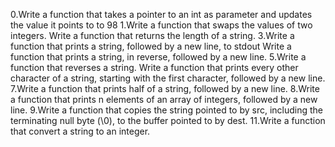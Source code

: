 0.Write a function that takes a pointer to an int as parameter and updates the value it points to to 98
1.Write a function that swaps the values of two integers.
Write a function that returns the length of a string.
3.Write a function that prints a string, followed by a new line, to stdout
Write a function that prints a string, in reverse, followed by a new line.
5.Write a function that reverses a string.
Write a function that prints every other character of a string, starting with the first character, followed by a new line.
7.Write a function that prints half of a string, followed by a new line.
8.Write a function that prints n elements of an array of integers, followed by a new line.
9.Write a function that copies the string pointed to by src, including the terminating null byte (\0), to the buffer pointed to by dest.
11.Write a function that convert a string to an integer.
